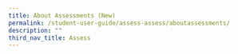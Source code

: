 ```yaml
---
title: About Assessments (New)
permalink: /student-user-guide/assess-assess/aboutassessments/
description: ""
third_nav_title: Assess
---
```


